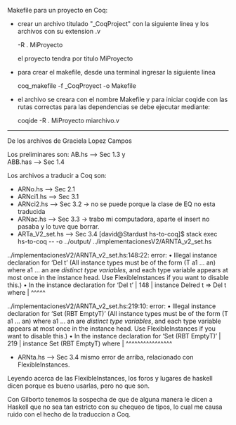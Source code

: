 Makefile para un proyecto en Coq:
- crear un archivo titulado "\_CoqProject" con la siguiente linea y los archivos con su extension .v

   -R . MiProyecto

  el proyecto tendra por titulo MiProyecto
- para crear el makefile, desde una terminal ingresar la siguiente linea

  coq_makefile -f \_CoqProyect -o Makefile

- el archivo se creara con el nombre Makefile y
  para iniciar coqide con las rutas correctas para las dependencias
  se debe ejecutar mediante:

  coqide -R . MiProyecto miarchivo.v

-----------------------------------
De los archivos de Graciela Lopez Campos

Los preliminares son:
AB.hs --> Sec 1.3   y   
ABB.has --> Sec 1.4

Los archivos a traducir a Coq son:
+ ARNo.hs --> Sec 2.1
+ ARNci1.hs --> Sec 3.1
+ ARNci2.hs --> Sec 3.2 -> no se puede porque la clase de EQ no esta traducida
+ ARNac.hs --> Sec 3.3 -> trabo mi computadora, aparte el insert no pasaba y lo tuve que borrar.
+ ARTa_V2_set.hs --> Sec 3.4
[david@Stardust hs-to-coq]$ stack exec hs-to-coq -- -o ../output/ ../implementacionesV2/ARNTA_v2_set.hs

../implementacionesV2/ARNTA_v2_set.hs:148:22: error:
    • Illegal instance declaration for ‘Del t’
        (All instance types must be of the form (T a1 ... an)
         where a1 ... an are *distinct type variables*,
         and each type variable appears at most once in the instance head.
         Use FlexibleInstances if you want to disable this.)
    • In the instance declaration for ‘Del t’
    |
148 | instance Delred t => Del t where
    |                      ^^^^^

../implementacionesV2/ARNTA_v2_set.hs:219:10: error:
    • Illegal instance declaration for ‘Set (RBT EmptyT)’
        (All instance types must be of the form (T a1 ... an)
         where a1 ... an are *distinct type variables*,
         and each type variable appears at most once in the instance head.
         Use FlexibleInstances if you want to disable this.)
    • In the instance declaration for ‘Set (RBT EmptyT)’
    |
219 | instance Set (RBT EmptyT) where
    |          ^^^^^^^^^^^^^^^^

+ ARNta.hs --> Sec 3.4
mismo error de arriba, relacionado con FlexibleInstances.


Leyendo acerca de las FlexibleInstances, los foros y lugares de haskell dicen porque es bueno usarlas, pero no que son.

Con Gilborto tenemos la sospecha de que de alguna manera le dicen a Haskell que no sea tan estricto con su chequeo de tipos, lo cual me causa ruido con el hecho de la traduccion a Coq.
